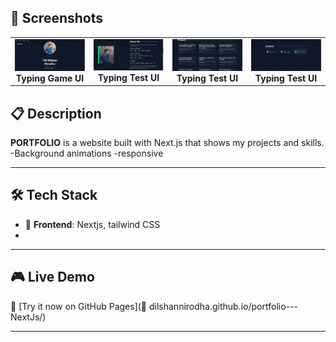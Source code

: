 
## 📸 Screenshots

<table>
  <tr>
    <td align="center">
      <img src="my-portfolio/screenshots/home.png" width="400" alt="Typing Game UI" /><br/>
      <b>Typing Game UI</b>
    </td>
    <td align="center">
      <img src="my-portfolio/screenshots/about.png" width="400" alt="Typing Test UI" /><br/>
      <b>Typing Test UI</b>
    </td>
     <td align="center">
      <img src="my-portfolio/screenshots/projects.png" width="400" alt="Typing Test UI" /><br/>
      <b>Typing Test UI</b>
    </td>
     <td align="center">
      <img src="my-portfolio/screenshots/contacts.png" width="400" alt="Typing Test UI" /><br/>
      <b>Typing Test UI</b>
    </td>
  </tr>
</table>

## 📋 Description

**PORTFOLIO** is a website built with Next.js that shows my projects and skills. 
-Background animations
-responsive

---

## 🛠 Tech Stack

- 🎯 **Frontend**: Nextjs, tailwind CSS
- 
---
## 🎮 Live Demo
🔗 [Try it now on GitHub Pages](🔗 dilshannirodha.github.io/portfolio---NextJs/)

---




